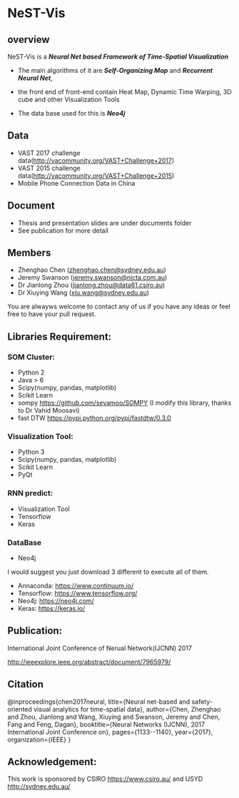 # NeST-Vis #

## overview
NeST-Vis is a ***Neural Net based Framework of Time-Spatial Visualization***

* The main algorithms of it are ***Self-Organizing Map*** and ***Recurrent Neural Net***,

* the front end of front-end contain Heat Map, Dynamic Time Warping, 3D cube and other Visualization Tools

* The data base used for this is ***Neo4j***

## Data
* VAST 2017 challenge data(http://vacommunity.org/VAST+Challenge+2017)
* VAST 2015 challenge data(http://vacommunity.org/VAST+Challenge+2015)
* Mobile Phone Connection Data in China


## Document

* Thesis and presentation slides are under documents folder
* See publication for more detail

## Members
* Zhenghao Chen (zhenghao.chen@sydney.edu.au)
* Jeremy Swanson (jeremy.swanson@nicta.com.au)
* Dr Jianlong Zhou (jianlong.zhou@data61.csiro.au)
* Dr Xiuying Wang (xiu.wang@sydney.edu.au)

You are alwayws welcome to contact any of us if you have any ideas or feel free to have your pull request.

## Libraries Requirement:

### SOM Cluster:
 * Python 2
 * Java > 6
 * Scipy(numpy, pandas, matplotlib)
 * Scikit Learn
 * sompy https://github.com/sevamoo/SOMPY (I modify this library, thanks to Dr Vahid Moosavi)
 * fast DTW https://pypi.python.org/pypi/fastdtw/0.3.0

### Visualization Tool:
 * Python 3
 * Scipy(numpy, pandas, matplotlib)
 * Scikit Learn
 * PyQt

### RNN predict:
 * Visualization Tool
 * Tensorflow
 * Keras

### DataBase
 * Neo4j
  
I would suggest you just download 3 different to execute all of them.
 * Annaconda: https://www.continuum.io/
 * Tensorflow: https://www.tensorflow.org/
 * Neo4j: https://neo4j.com/
 * Keras: https://keras.io/

## Publication:
International Joint Conference of Nerual Network(IJCNN) 2017

http://ieeexplore.ieee.org/abstract/document/7965979/

## Citation
@inproceedings{chen2017neural,
  title={Neural net-based and safety-oriented visual analytics for time-spatial data},
  author={Chen, Zhenghao and Zhou, Jianlong and Wang, Xiuying and Swanson, Jeremy and Chen, Fang and Feng, Dagan},
  booktitle={Neural Networks (IJCNN), 2017 International Joint Conference on},
  pages={1133--1140},
  year={2017},
  organization={IEEE}
}

## Acknowledgement:
This work is sponsored by CSIRO https://www.csiro.au/ and USYD http://sydney.edu.au/
